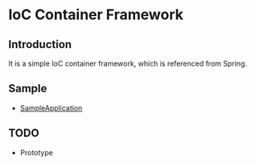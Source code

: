 # IoC Container Framework

## Introduction

It is a simple IoC container framework, which is referenced from Spring.

## Sample

- [SampleApplication](src/main/java/pers/chris/sample/SampleApplication.java)

## TODO

- Prototype